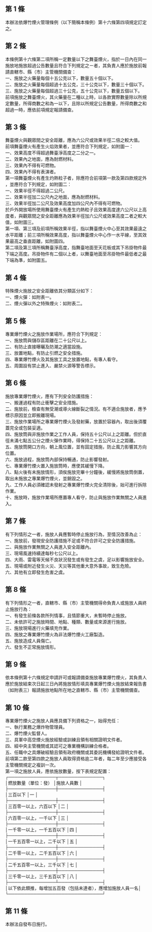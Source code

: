 第 1 條
-------
本辦法依爆竹煙火管理條例（以下簡稱本條例）第十六條第四項規定訂定  
之。

第 2 條
-------
本條例第十六條第二項所稱一定數量以下之舞臺煙火，指於一日內在同一  
施放地施放超過公告數量且符合下列規定之ㄧ者，其負責人應於施放前報  
請直轄市、縣（市）主管機關備查：  
一、施放之火藥量每個十五公克以下，數量五十個以下。  
二、施放之火藥量每個超過十五公克，三十公克以下，數量三十個以下。  
三、施放之火藥量每個超過三十公克，五十公克以下，數量五個以下。  
前項施放之舞臺煙火，其火藥量在二種以上時，以各款實際數量除以所規  
定數量，所得商數之和為一以下，且除以所規定公告數量，所得商數之和  
超過一時，應依前項規定報請備查。

第 3 條
-------
舞臺煙火與觀眾間之安全距離，應為六公尺或效果半徑二倍之較大值。  
前項舞臺煙火有產生火焰效果者，並應符合下列規定，如附圖一：  
一、效果高度不得超過舞臺淨高度之二分之一。  
二、效果內之地面，應為耐燃材料。  
三、效果內不得有可燃物。  
四、效果內不得有表演者。  
第一項舞臺煙火有產生灼熱粒子者，除應符合前項第一款及第四款規定外  
，並應符合下列規定，如附圖二：  
一、效果半徑不得超過二公尺。  
二、效果半徑加二公尺內之地面，應為耐燃材料。  
三、效果半徑加二公尺及效果高度加四公尺內不得有可燃物。  
於戶外開放場所使用舞臺煙火有產生灼熱粒子且效果高度達六公尺以上高  
度者，與觀眾間之安全距離應為效果半徑加六公尺或效果高度二者之較大  
值，如附圖三。  
第一項、第三項及前項所稱效果半徑，指以舞臺煙火中心至其效果最遠之  
水平距離；前三項所稱效果高度，指以舞臺煙火中心作一水平線，至其效  
果最高之垂直距離，如附圖四。  
第二項及第三項所稱舞臺淨高度，指舞臺地面至天花板或其下吊掛物件最  
下端之高度。吊掛物件有二個以上者，以舞臺地面至吊掛物件最低者之最  
下端為準，如附圖五。

第 4 條
-------
特殊煙火施放之安全距離依其分類區分如下：  
一、煙火彈：如附表一。  
二、煙火彈以外之特殊煙火：如附表二。

第 5 條
-------
專業爆竹煙火之施放作業場所，應符合下列規定：  
一、施放筒與儲存區距離在二十公尺以上。  
二、有防止直接曝曬及防潮之適當設施。  
三、放置地點，有防止引燃之安全措施。  
四、專業爆竹煙火及其施放工具之放置地點，有專人看守。  
五、周圍設有禁止進入、嚴禁火源等警告標示。

第 6 條
-------
施放專業爆竹煙火，應有下列安全防護措施：  
一、搬運過程有防止衝擊之安全措施。  
二、施放前，檢查有無受潮或導火線斷裂之情況。有不適合施放者，應予  
    標示原因並立即搬離現場。  
三、施放作業場所之專業爆竹煙火及發射藥，放置於容器內，取出後須覆  
    蓋完全或包裝妥適。  
四、施放筒與非施放作業之工作人員，保持五十公尺以上之距離。但於直  
    徑未滿七點五公分之煙火彈作業時，得保持二十五公尺以上之距離。  
五、施放筒開口方向，朝上風位置，並有固定措施，防止風力影響其方向  
    位置。  
六、施放過程，施放筒內部保持暢通，防止影響發射。  
七、專業爆竹煙火置入施放筒時，應使其緩慢下降。  
八、點火後有未施放情形，須俟施放完畢十分鐘後，緩慢將施放筒倒置，  
    取出未施放之專業爆竹煙火，並銷毀之。  
九、工作人員必須確認未發射之專業爆竹煙火完全清除後，始可進行拆除  
    作業。  
十、施放時，施放作業場所應置專人看守，防止與施放作業無關之人員進  
    入。

第 7 條
-------
有下列情形之一者，施放人員應暫時停止施放行為，至情況改善為止：  
一、施放前，發現安全防護措施不足或不符合許可之安全防護措施。  
二、與施放作業無關之人員進入安全距離內。  
三、現場風速持續達每秒七公尺以上。  
四、大雨、雷電等天候不良狀況發生或有發生之虞，足以影響施放安全。  
五、現場或附近發生火災、天災等其他重大意外事故，致生危險。  
六、其他有立即發生危害之虞。

第 8 條
-------
有下列情形之一者，直轄市、縣（市）主管機關得命負責人或施放人員終  
止施放行為：  
一、有發生前條各款所列情事，且情節重大，未暫時停止施放。  
二、未依許可之施放時間、地點、種類、數量或來源進行施放。  
三、施放現場進行火藥填充作業。  
四、施放之專業爆竹煙火為非法爆竹煙火工廠製造。  
五、施放造成人員傷亡。  
六、發生不正常施放情形。

第 9 條
-------
依本條例第十六條規定申請許可或報請備查施放專業爆竹煙火，其負責人  
應於施放結束次日起三日內將施放情形填具專業爆竹煙火施放結束報告書  
（如附表三）報請施放地點所在地之直轄市、縣（市）主管機關備查。

第 10 條
--------
專業爆竹煙火之施放人員應具備下列資格之一，始得充任：  
一、執行業務之爆炸物管理員。  
二、爆竹煙火監督人。  
三、具軍中高空煙火施放經驗或訓練且領有相關證明文件者。  
四、經中央主管機關或其認可之專業機構訓練合格者。  
五、任職中之具爆破經驗且領有政府機關或其委託機構發給證明文件者。  
前項第二款至第四款之施放人員取得資格逾二年者，每二年至少應接受各  
主管機關規定之複訓一次。  
第一項之施放人員，應依施放數量，按下表規定配置：  
┌───────────────┬──────────────┐  
│燃放數量（單位：發）          │施放人員數                  │  
├───────────────┼──────────────┤  
│三百以下                      │一                          │  
├───────────────┼──────────────┤  
│三百零一以上，六百以下        │二                          │  
├───────────────┼──────────────┤  
│六百零一以上，一千以下        │三                          │  
├───────────────┼──────────────┤  
│一千零一以上，一千五百以下    │四                          │  
├───────────────┼──────────────┤  
│一千五百零一以上，二千以下    │五                          │  
├───────────────┼──────────────┤  
│二千零一以上，二千五百以下    │六                          │  
├───────────────┼──────────────┤  
│二千五百零一以上，三千以下    │七                          │  
├───────────────┼──────────────┤  
│三千零一以上，三千五百以下    │八                          │  
├───────────────┴──────────────┤  
│以下依此類推，每增加五百發（包括未達者），應增加施放人員一名│  
└──────────────────────────────┘

第 11 條
--------
本辦法自發布日施行。

